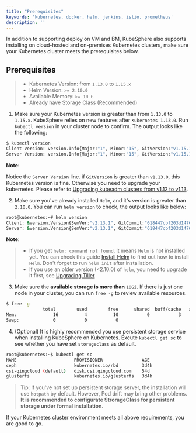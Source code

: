 ```yaml
---
title: "Prerequisites" 
keywords: 'kubernetes, docker, helm, jenkins, istio, prometheus'
description: ''
---
```


In addition to supporting deploy on VM and BM, KubeSphere also supports installing on cloud-hosted and on-premises Kubernetes clusters, make sure your Kubernetes cluster meets the prerequisites below.


## Prerequisites

> - Kubernetes Version: from `1.13.0` to `1.15.x`
> - Helm Version: `>= 2.10.0`
> - Available Memory: `>= 10 G`
> - Already have Storage Class (Recommended)


1. Make sure your Kubernetes version is greater than from `1.13.0` to `1.15.x`. KubeSphere relies on new features after `Kubernetes 1.13.0`. Run `kubectl version` in your cluster node to confirm. The output looks like the following:

```bash
$ kubectl version
Client Version: version.Info{Major:"1", Minor:"15", GitVersion:"v1.15.1", GitCommit:"4485c6f18cee9a5d3c3b4e523bd27972b1b53892", GitTreeState:"clean", BuildDate:"2019-07-18T09:09:21Z", GoVersion:"go1.12.5", Compiler:"gc", Platform:"linux/amd64"}
Server Version: version.Info{Major:"1", Minor:"15", GitVersion:"v1.15.1", GitCommit:"4485c6f18cee9a5d3c3b4e523bd27972b1b53892", GitTreeState:"clean", BuildDate:"2019-07-18T09:09:21Z", GoVersion:"go1.12.5", Compiler:"gc", Platform:"linux/amd64"}
```

**Note:**

Notice the `Server Version` line. if `GitVersion` is greater than `v1.13.0`, this Kubernetes version is fine. Otherwise you need to upgrade your kubernetes. Please refer to [Upgrading kubeadm clusters from v1.12 to v1.13](https://v1-13.docs.kubernetes.io/docs/tasks/administer-cluster/kubeadm/kubeadm-upgrade-1-13/).

2. Make sure you've already installed `Helm`, and it's version is greater than `2.10.0`. You can run `helm version` to check, the output looks like below:

```bash
root@kubernetes:~# helm version
Client: &version.Version{SemVer:"v2.13.1", GitCommit:"618447cbf203d147601b4b9bd7f8c37a5d39fbb4", GitTreeState:"clean"}
Server: &version.Version{SemVer:"v2.13.1", GitCommit:"618447cbf203d147601b4b9bd7f8c37a5d39fbb4", GitTreeState:"clean"}
```

**Note**:

> - If you get `helm: command not found`, it means `Helm` is not installed yet. You can check this guide [Install Helm](https://helm.sh/docs/using_helm/#from-the-binary-releases) to find out how to install `Helm`. Don't forget to run `helm init` after installation.
> - If you use an older version (<2.10.0) of `helm`, you need to upgrade it first, see [Upgrading Tiller](https://github.com/helm/helm/blob/master/docs/install.md#upgrading-tiller)


3. Make sure the **available storage is more than** `10Gi`. If there is just one node in your cluster, you can run `free -g` to review available resources.

```bash
$ free -g
              total        used        free      shared  buff/cache   available
Mem:              16          4          10           0           3           2
Swap:             0           0           0
```

4. (Optional) It is highly recommended you use persistent storage service when installing KubeSphere on Kubernetes. Excute `kubectl get sc` to see whether you have set `storageclass` as default.

```bash
root@kubernetes:~$ kubectl get sc
NAME                      PROVISIONER               AGE
ceph                      kubernetes.io/rbd         3d4h
csi-qingcloud (default)   disk.csi.qingcloud.com    54d
glusterfs                 kubernetes.io/glusterfs   3d4h
```

> Tip: If you've not set up persistent storage server, the installation will use `hotpath` by default. However, Pod drift may bring other problems. **It is recommended to configurate StrorageClass for persistent storage under formal installation**.

If your Kubernetes cluster environment meets all above requirements, you are good to go.

